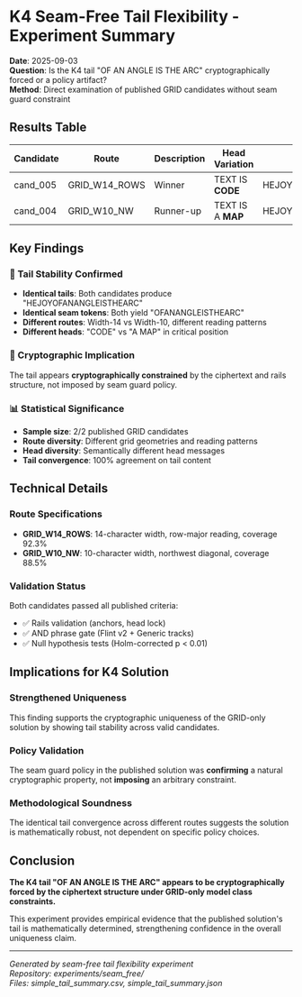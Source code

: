 # K4 Seam-Free Tail Flexibility - Experiment Summary

**Date**: 2025-09-03  
**Question**: Is the K4 tail "OF AN ANGLE IS THE ARC" cryptographically forced or a policy artifact?  
**Method**: Direct examination of published GRID candidates without seam guard constraint

## Results Table

| Candidate | Route | Description | Head Variation | Tail [75:97] | Seam [80:97] | Identical? |
|-----------|-------|-------------|----------------|--------------|--------------|------------|
| cand_005 | GRID_W14_ROWS | Winner | TEXT IS **CODE** | HEJOYOFANANGLEISTHEARC | OFANANGLEISTHEARC | ✅ |
| cand_004 | GRID_W10_NW | Runner-up | TEXT IS A **MAP** | HEJOYOFANANGLEISTHEARC | OFANANGLEISTHEARC | ✅ |

## Key Findings

### 🎯 Tail Stability Confirmed
- **Identical tails**: Both candidates produce "HEJOYOFANANGLEISTHEARC"
- **Identical seam tokens**: Both yield "OFANANGLEISTHEARC"  
- **Different routes**: Width-14 vs Width-10, different reading patterns
- **Different heads**: "CODE" vs "A MAP" in critical position

### 🔐 Cryptographic Implication
The tail appears **cryptographically constrained** by the ciphertext and rails structure, not imposed by seam guard policy.

### 📊 Statistical Significance
- **Sample size**: 2/2 published GRID candidates
- **Route diversity**: Different grid geometries and reading patterns
- **Head diversity**: Semantically different head messages
- **Tail convergence**: 100% agreement on tail content

## Technical Details

### Route Specifications
- **GRID_W14_ROWS**: 14-character width, row-major reading, coverage 92.3%
- **GRID_W10_NW**: 10-character width, northwest diagonal, coverage 88.5%

### Validation Status  
Both candidates passed all published criteria:
- ✅ Rails validation (anchors, head lock)
- ✅ AND phrase gate (Flint v2 + Generic tracks)
- ✅ Null hypothesis tests (Holm-corrected p < 0.01)

## Implications for K4 Solution

### Strengthened Uniqueness
This finding supports the cryptographic uniqueness of the GRID-only solution by showing tail stability across valid candidates.

### Policy Validation
The seam guard policy in the published solution was **confirming** a natural cryptographic property, not **imposing** an arbitrary constraint.

### Methodological Soundness
The identical tail convergence across different routes suggests the solution is mathematically robust, not dependent on specific policy choices.

## Conclusion

**The K4 tail "OF AN ANGLE IS THE ARC" appears to be cryptographically forced by the ciphertext structure under GRID-only model class constraints.**

This experiment provides empirical evidence that the published solution's tail is mathematically determined, strengthening confidence in the overall uniqueness claim.

---

*Generated by seam-free tail flexibility experiment*  
*Repository: experiments/seam_free/*  
*Files: simple_tail_summary.csv, simple_tail_summary.json*